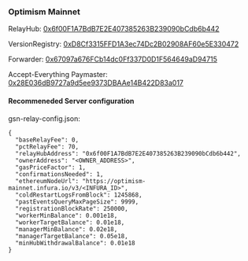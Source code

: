 ### Optimism Mainnet

RelayHub: [0x6f00F1A7BdB7E2E407385263B239090bCdb6b442](https://optimistic.etherscan.io/address/0x6f00F1A7BdB7E2E407385263B239090bCdb6b442)

VersionRegistry: [0xD8Cf3315FFD1A3ec74Dc2B02908AF60e5E330472](https://optimistic.etherscan.io/address/0xD8Cf3315FFD1A3ec74Dc2B02908AF60e5E330472)

Forwarder: [0x67097a676FCb14dc0Ff337D0D1F564649aD94715](https://optimistic.etherscan.io/address/0x67097a676FCb14dc0Ff337D0D1F564649aD94715)

Accept-Everything Paymaster: [0x28E036dB9727a9d5ee9373DBAAe14B422D83a017](https://optimistic.etherscan.io/address/0x28E036dB9727a9d5ee9373DBAAe14B422D83a017)

#### Recommeneded Server configuration
gsn-relay-config.json:
```
{
  "baseRelayFee": 0,
  "pctRelayFee": 70,
  "relayHubAddress": "0x6f00F1A7BdB7E2E407385263B239090bCdb6b442",
  "ownerAddress": "<OWNER_ADDRESS>",
  "gasPriceFactor": 1,
  "confirmationsNeeded": 1,
  "ethereumNodeUrl": "https://optimism-mainnet.infura.io/v3/<INFURA_ID>",
  "coldRestartLogsFromBlock": 1245868,
  "pastEventsQueryMaxPageSize": 9999,
  "registrationBlockRate": 250000,
  "workerMinBalance": 0.001e18,
  "workerTargetBalance": 0.01e18,
  "managerMinBalance": 0.02e18,
  "managerTargetBalance": 0.05e18,
  "minHubWithdrawalBalance": 0.01e18
}
```
